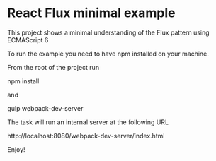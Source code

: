 # React Flux minimal example

This project shows a minimal understanding of the Flux pattern using ECMAScript 6

To run the example you need to have npm installed on your machine.

From the root of the project run 

npm install

and 

gulp webpack-dev-server

The task will run an internal server at the following URL

http://localhost:8080/webpack-dev-server/index.html

Enjoy!
